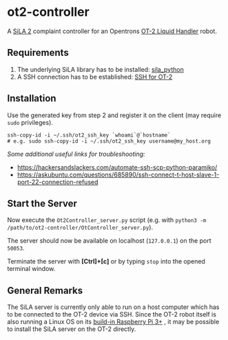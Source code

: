 # ot2-controller

A [SiLA 2](https://sila-standard.com/) complaint controller for an Opentrons 
[OT-2 Liquid Handler](https://opentrons.com/ot-2/) robot.


## Requirements

1. The underlying SiLA library has to be installed: 
[sila_python](https://gitlab.com/SiLA2/sila_python#installation)
2. A SSH connection has to be established: 
[SSH for OT-2](https://support.opentrons.com/en/articles/3203681-setting-up-ssh-access-to-your-ot-2)


## Installation

Use the generated key from step 2 and register it on the client (may require `sudo` 
privileges).
```
ssh-copy-id -i ~/.ssh/ot2_ssh_key `whoami`@`hostname`
# e.g. sudo ssh-copy-id -i ~/.ssh/ot2_ssh_key username@my_host.org
```

_Some additional useful links for troubleshooting:_
* https://hackersandslackers.com/automate-ssh-scp-python-paramiko/
* https://askubuntu.com/questions/685890/ssh-connect-t-host-slave-1-port-22-connection-refused

## Start the Server

Now execute the `Ot2Controller_server.py` script (e.g. 
with `python3 -m /path/to/ot2-controller/OtController_server.py`).

The server should now be available on localhost (`127.0.0.1`) on the port `50053`.

Terminate the server with **[Ctrl]+[c]** or by typing `stop` into the opened terminal window.


## General Remarks

The SiLA server is currently only able to run on a host computer which has to be connected to 
the OT-2 device via SSH. Since the OT-2 robot itself is also running a Linux OS on its 
[build-in Raspberry Pi 3+](https://support.opentrons.com/en/articles/2715311-integrating-the-ot-2-with-other-lab-equipment)
, it may be possible to install the SiLA server on the OT-2 directly.
